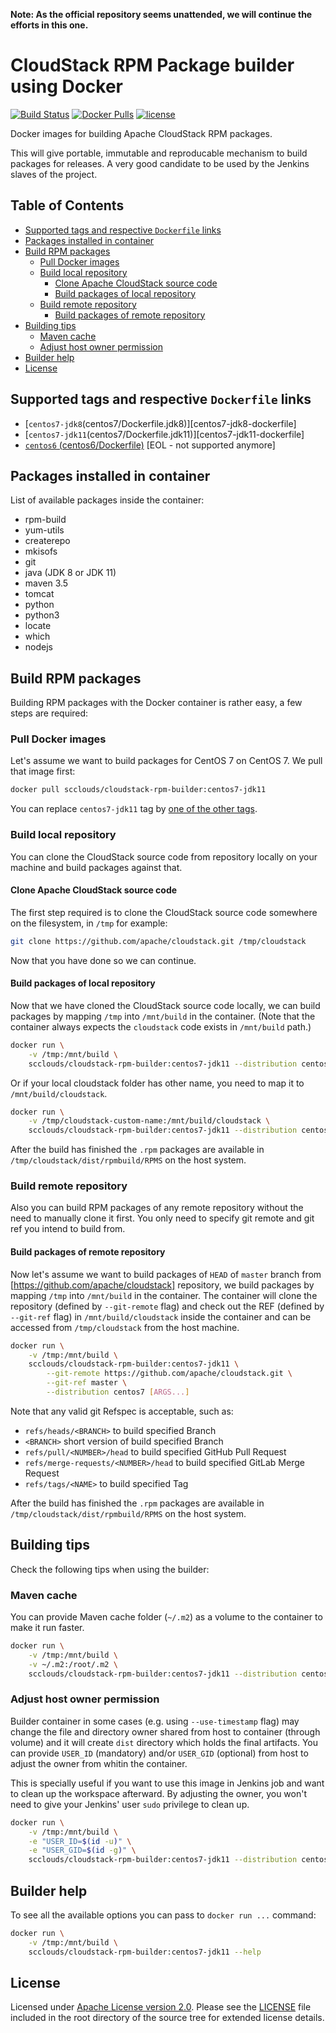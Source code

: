 **Note: As the official repository seems unattended, we will continue the efforts in this one.**

# CloudStack RPM Package builder using Docker

[![Build Status](https://github.com/scclouds/cloudstack-rpm-builder/workflows/ci/badge.svg)](https://github.com/scclouds/cloudstack-rpm-builder/actions)
[![Docker Pulls](https://img.shields.io/docker/pulls/scclouds/cloudstack-rpm-builder.svg)](https://store.docker.com/community/images/scclouds/cloudstack-rpm-builder)
[![license](https://img.shields.io/github/license/scclouds/cloudstack-rpm-builder.svg)](https://github.com/scclouds/cloudstack-rpm-builder/blob/master/LICENSE)

Docker images for building Apache CloudStack RPM packages.

This will give portable, immutable and reproducable mechanism to build packages
for releases. A very good candidate to be used by the Jenkins slaves of the
project.

## Table of Contents

- [Supported tags and respective `Dockerfile` links](#supported-tags-and-respective-dockerfile-links)
- [Packages installed in container](#packages-installed-in-container)
- [Build RPM packages](#build-rpm-packages)
  - [Pull Docker images](#pull-docker-images)
  - [Build local repository](#build-local-repository)
    - [Clone Apache CloudStack source code](#clone-apache-cloudstack-source-code)
    - [Build packages of local repository](#build-packages-of-local-repository)
  - [Build remote repository](#build-remote-repository)
    - [Build packages of remote repository](#build-packages-of-remote-repository)
- [Building tips](#building-tips)
  - [Maven cache](#maven-cache)
  - [Adjust host owner permission](#adjust-host-owner-permission)
- [Builder help](#builder-help)
- [License](#license)

## Supported tags and respective `Dockerfile` links

- [`centos7-jdk8`(centos7/Dockerfile.jdk8)][centos7-jdk8-dockerfile]
- [`centos7-jdk11`(centos7/Dockerfile.jdk11)][centos7-jdk11-dockerfile]
- [`centos6` (centos6/Dockerfile)][centos6-dockerfile] [EOL - not supported anymore]

## Packages installed in container

List of available packages inside the container:

- rpm-build
- yum-utils
- createrepo
- mkisofs
- git
- java (JDK 8 or JDK 11)
- maven 3.5
- tomcat
- python
- python3
- locate
- which
- nodejs

## Build RPM packages

Building RPM packages with the Docker container is rather easy, a few steps are
required:

### Pull Docker images

Let's assume we want to build packages for CentOS 7 on CentOS 7. We pull that
image first:

```bash
docker pull scclouds/cloudstack-rpm-builder:centos7-jdk11
```

You can replace `centos7-jdk11` tag by [one of the other tags].

### Build local repository

You can clone the CloudStack source code from repository locally on your machine
and build packages against that.

#### Clone Apache CloudStack source code

The first step required is to clone the CloudStack source code somewhere on the
filesystem, in `/tmp` for example:

```bash
git clone https://github.com/apache/cloudstack.git /tmp/cloudstack
```

Now that you have done so we can continue.

#### Build packages of local repository

Now that we have cloned the CloudStack source code locally, we can build packages
by mapping `/tmp` into `/mnt/build` in the container. (Note that the container
always expects the `cloudstack` code exists in `/mnt/build` path.)

```bash
docker run \
    -v /tmp:/mnt/build \
    scclouds/cloudstack-rpm-builder:centos7-jdk11 --distribution centos7 [ARGS...]
```

Or if your local cloudstack folder has other name, you need to map it to
`/mnt/build/cloudstack`.

```bash
docker run \
    -v /tmp/cloudstack-custom-name:/mnt/build/cloudstack \
    scclouds/cloudstack-rpm-builder:centos7-jdk11 --distribution centos7 [ARGS...]
```

After the build has finished the `.rpm` packages are available in
`/tmp/cloudstack/dist/rpmbuild/RPMS` on the host system.

### Build remote repository

Also you can build RPM packages of any remote repository without the need to manually
clone it first. You only need to specify git remote and git ref you intend to build
from.

#### Build packages of remote repository

Now let's assume we want to build packages of `HEAD` of `master` branch from
[https://github.com/apache/cloudstack] repository, we build packages by mapping
`/tmp` into `/mnt/build` in the container. The container will clone the repository
(defined by `--git-remote` flag) and check out the REF (defined by `--git-ref`
flag) in `/mnt/build/cloudstack` inside the container and can be accessed from
`/tmp/cloudstack` from the host machine.

```bash
docker run \
    -v /tmp:/mnt/build \
    scclouds/cloudstack-rpm-builder:centos7-jdk11 \
        --git-remote https://github.com/apache/cloudstack.git \
        --git-ref master \
        --distribution centos7 [ARGS...]
```

Note that any valid git Refspec is acceptable, such as:

- `refs/heads/<BRANCH>` to build specified Branch
- `<BRANCH>` short version of build specified Branch
- `refs/pull/<NUMBER>/head` to build specified GitHub Pull Request
- `refs/merge-requests/<NUMBER>/head` to build specified GitLab Merge Request
- `refs/tags/<NAME>` to build specified Tag

After the build has finished the `.rpm` packages are available in
`/tmp/cloudstack/dist/rpmbuild/RPMS` on the host system.

## Building tips

Check the following tips when using the builder:

### Maven cache

You can provide Maven cache folder (`~/.m2`) as a volume to the container to make
it run faster.

```bash
docker run \
    -v /tmp:/mnt/build \
    -v ~/.m2:/root/.m2 \
    scclouds/cloudstack-rpm-builder:centos7-jdk11 --distribution centos7 [ARGS...]
```

### Adjust host owner permission

Builder container in some cases (e.g. using `--use-timestamp` flag) may change
the file and directory owner shared from host to container (through volume) and
it will create `dist` directory which holds the final artifacts. You can provide
`USER_ID` (mandatory) and/or `USER_GID` (optional) from host to adjust the owner
from whitin the container.

This is specially useful if you want to use this image in Jenkins job and want to
clean up the workspace afterward. By adjusting the owner, you won't need to give
your Jenkins' user `sudo` privilege to clean up.

```bash
docker run \
    -v /tmp:/mnt/build \
    -e "USER_ID=$(id -u)" \
    -e "USER_GID=$(id -g)" \
    scclouds/cloudstack-rpm-builder:centos7-jdk11 --distribution centos7 [ARGS...]
```

## Builder help

To see all the available options you can pass to `docker run ...` command:

```bash
docker run \
    -v /tmp:/mnt/build \
    scclouds/cloudstack-rpm-builder:centos7-jdk11 --help
```

## License

Licensed under [Apache License version 2.0]. Please see the [LICENSE] file
included in the root directory of the source tree for extended license details.

[centos7-dockerfile]: https://github.com/scclouds/cloudstack-rpm-builder/blob/master/centos7/Dockerfile.jdk8
[latest-jdk11-dockerfile]: https://github.com/scclouds/cloudstack-rpm-builder/blob/master/centos7/Dockerfile.jdk11
[centos6-dockerfile]: https://github.com/scclouds/cloudstack-rpm-builder/blob/master/centos6/Dockerfile
[one of the other tags]: #supported-tags-and-respective-dockerfile-links
[https://github.com/apache/cloudstack]: https://github.com/apache/cloudstack
[Apache License version 2.0]: http://www.apache.org/licenses/LICENSE-2.0
[LICENSE]: https://github.com/scclouds/cloudstack-rpm-builder/blob/master/LICENSE
